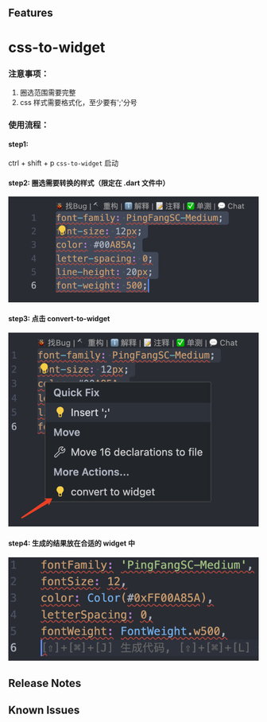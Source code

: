 ## Features

# css-to-widget

### 注意事项：

1. 圈选范围需要完整
2. css 样式需要格式化，至少要有';'分号

### 使用流程：

#### step1:

ctrl + shift + p `css-to-widget` 启动

#### step2: 圈选需要转换的样式（限定在 .dart 文件中）

![Alt text](image.png)

#### step3: 点击 convert-to-widget

![Alt text](image-1.png)

#### step4: 生成的结果放在合适的 widget 中

![Alt text](image-2.png)

## Release Notes

## Known Issues
